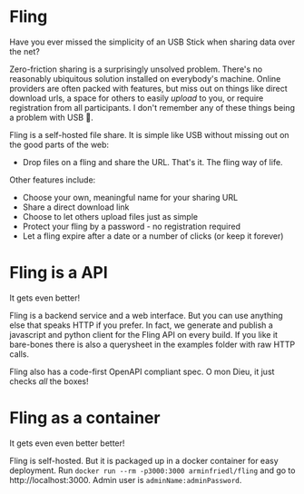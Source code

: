 # Fling
Have you ever missed the simplicity of an USB Stick when sharing data over the
net?

Zero-friction sharing is a surprisingly unsolved problem. There's no reasonably
ubiquitous solution installed on everybody's machine. Online providers are often
packed with features, but miss out on things like direct download urls, a space
for others to easily _upload_ to you, or require registration from all
participants. I don't remember any of these things being a problem with USB 🤔.

Fling is a self-hosted file share. It is simple like USB without missing out on
the good parts of the web:
- Drop files on a fling and share the URL. That's it. The fling way of life.

Other features include:
- Choose your own, meaningful name for your sharing URL
- Share a direct download link
- Choose to let others upload files just as simple
- Protect your fling by a password - no registration required
- Let a fling expire after a date or a number of clicks (or keep it forever)

# Fling is a API
It gets even better!

Fling is a backend service and a web interface. But you can use anything else
that speaks HTTP if you prefer. In fact, we generate and publish a javascript
and python client for the Fling API on every build. If you like it bare-bones
there is also a querysheet in the examples folder with raw HTTP calls.

Fling also has a code-first OpenAPI compliant spec. O mon Dieu, it just checks
_all_ the boxes!

# Fling as a container
It gets even even better better!

Fling is self-hosted. But it is packaged up in a docker container for easy
deployment. Run `docker run --rm -p3000:3000 arminfriedl/fling` and go to
http://localhost:3000. Admin user is `adminName:adminPassword`.
